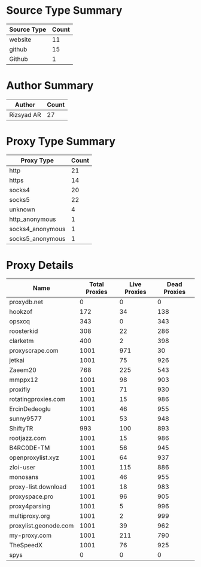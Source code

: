 # Source Type Summary

| Source Type | Count |
|-------------|-------|
| website | 11 |
| github | 15 |
| Github | 1 |


# Author Summary

| Author | Count |
|--------|-------|
| Rizsyad AR | 27 |


# Proxy Type Summary

| Proxy Type | Count |
|------------|-------|
| http | 21 |
| https | 14 |
| socks4 | 20 |
| socks5 | 22 |
| unknown | 4 |
| http_anonymous | 1 |
| socks4_anonymous | 1 |
| socks5_anonymous | 1 |


# Proxy Details

| Name | Total Proxies | Live Proxies | Dead Proxies |
|------|---------------|--------------|---------------|
| proxydb.net | 0 | 0 | 0 |
| hookzof | 172 | 34 | 138 |
| opsxcq | 343 | 0 | 343 |
| roosterkid | 308 | 22 | 286 |
| clarketm | 400 | 2 | 398 |
| proxyscrape.com | 1001 | 971 | 30 |
| jetkai | 1001 | 75 | 926 |
| Zaeem20 | 768 | 225 | 543 |
| mmppx12 | 1001 | 98 | 903 |
| proxifly | 1001 | 71 | 930 |
| rotatingproxies.com | 1001 | 15 | 986 |
| ErcinDedeoglu | 1001 | 46 | 955 |
| sunny9577 | 1001 | 53 | 948 |
| ShiftyTR | 993 | 100 | 893 |
| rootjazz.com | 1001 | 15 | 986 |
| B4RC0DE-TM | 1001 | 56 | 945 |
| openproxylist.xyz | 1001 | 64 | 937 |
| zloi-user | 1001 | 115 | 886 |
| monosans | 1001 | 46 | 955 |
| proxy-list.download | 1001 | 18 | 983 |
| proxyspace.pro | 1001 | 96 | 905 |
| proxy4parsing | 1001 | 5 | 996 |
| multiproxy.org | 1001 | 2 | 999 |
| proxylist.geonode.com | 1001 | 39 | 962 |
| my-proxy.com | 1001 | 211 | 790 |
| TheSpeedX | 1001 | 76 | 925 |
| spys | 0 | 0 | 0 |
